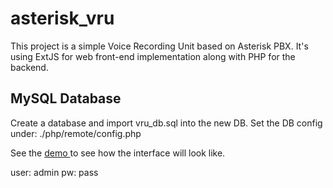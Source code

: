 # asterisk_vru

This project is a simple Voice Recording Unit based on Asterisk PBX. It's using ExtJS for web front-end implementation along with PHP for the backend.

<h2>MySQL Database</h2>
Create a database and import vru_db.sql into the new DB. Set the DB config under: ./php/remote/config.php

See the <a href="http://vru-ext.mehrdust.com"> demo </a> to see how the interface will look like.

user: admin
pw: pass